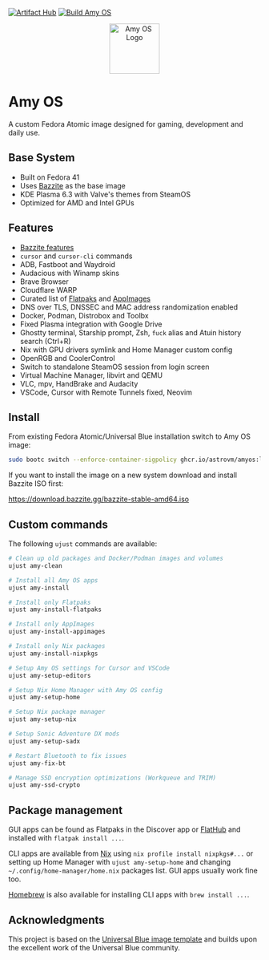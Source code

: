 [![Artifact Hub](https://img.shields.io/endpoint?url=https://artifacthub.io/badge/repository/amyos)](https://artifacthub.io/packages/container/amyos/amyos)
[![Build Amy OS](https://github.com/astrovm/amyos/actions/workflows/build.yml/badge.svg)](https://github.com/astrovm/amyos/actions/workflows/build.yml)

<div align="center">
  <picture>
    <source media="(prefers-color-scheme: light)" srcset="https://raw.githubusercontent.com/astrovm/amyos/refs/heads/main/repo_files/amy-logo-black.png">
    <img alt="Amy OS Logo" src="https://raw.githubusercontent.com/astrovm/amyos/refs/heads/main/repo_files/amy-logo-white.png" width="100">
  </picture>
</div>

# Amy OS

A custom Fedora Atomic image designed for gaming, development and daily use.

## Base System

- Built on Fedora 41
- Uses [Bazzite](https://bazzite.gg/) as the base image
- KDE Plasma 6.3 with Valve's themes from SteamOS
- Optimized for AMD and Intel GPUs

## Features

- [Bazzite features](https://github.com/ublue-os/bazzite#about--features)
- `cursor` and `cursor-cli` commands
- ADB, Fastboot and Waydroid
- Audacious with Winamp skins
- Brave Browser
- Cloudflare WARP
- Curated list of [Flatpaks](https://github.com/astrovm/amyos/blob/main/repo_files/flatpaks) and [AppImages](https://github.com/astrovm/amyos/blob/main/repo_files/appimages)
- DNS over TLS, DNSSEC and MAC address randomization enabled
- Docker, Podman, Distrobox and Toolbx
- Fixed Plasma integration with Google Drive
- Ghostty terminal, Starship prompt, Zsh, `fuck` alias and Atuin history search (Ctrl+R)
- Nix with GPU drivers symlink and Home Manager custom config
- OpenRGB and CoolerControl
- Switch to standalone SteamOS session from login screen
- Virtual Machine Manager, libvirt and QEMU
- VLC, mpv, HandBrake and Audacity
- VSCode, Cursor with Remote Tunnels fixed, Neovim

## Install

From existing Fedora Atomic/Universal Blue installation switch to Amy OS image:

```bash
sudo bootc switch --enforce-container-sigpolicy ghcr.io/astrovm/amyos:latest
```

If you want to install the image on a new system download and install Bazzite ISO first:

<https://download.bazzite.gg/bazzite-stable-amd64.iso>

## Custom commands

The following `ujust` commands are available:

```bash
# Clean up old packages and Docker/Podman images and volumes
ujust amy-clean

# Install all Amy OS apps
ujust amy-install

# Install only Flatpaks
ujust amy-install-flatpaks

# Install only AppImages
ujust amy-install-appimages

# Install only Nix packages
ujust amy-install-nixpkgs

# Setup Amy OS settings for Cursor and VSCode
ujust amy-setup-editors

# Setup Nix Home Manager with Amy OS config
ujust amy-setup-home

# Setup Nix package manager
ujust amy-setup-nix

# Setup Sonic Adventure DX mods
ujust amy-setup-sadx

# Restart Bluetooth to fix issues
ujust amy-fix-bt

# Manage SSD encryption optimizations (Workqueue and TRIM)
ujust amy-ssd-crypto
```

## Package management

GUI apps can be found as Flatpaks in the Discover app or [FlatHub](https://flathub.org/) and installed with `flatpak install ...`.

CLI apps are available from [Nix](https://search.nixos.org/packages) using `nix profile install nixpkgs#...` or setting up Home Manager with `ujust amy-setup-home` and changing `~/.config/home-manager/home.nix` packages list. GUI apps usually work fine too.

[Homebrew](https://formulae.brew.sh/) is also available for installing CLI apps with `brew install ...`.

## Acknowledgments

This project is based on the [Universal Blue image template](https://github.com/ublue-os/image-template) and builds upon the excellent work of the Universal Blue community.
